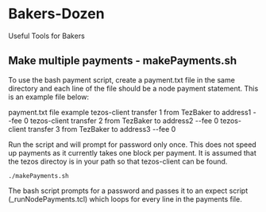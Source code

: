 # Bakers-Dozen
Useful Tools for Bakers

## Make multiple payments - makePayments.sh
To use the bash payment script, create a payment.txt file in the same directory and each line of the file should be a node payment statement. This is an example file below:

payment.txt file example
tezos-client transfer 1 from TezBaker to address1 --fee 0
tezos-client transfer 2 from TezBaker to address2 --fee 0
tezos-client transfer 3 from TezBaker to address3 --fee 0


Run the script and will prompt for password only once. This does not speed up payments as it currently takes one block per payment. It is assumed that the tezos directoy is in your path so that tezos-client can be found.
```
./makePayments.sh
```

The bash script prompts for a password and passes it to an expect script (_runNodePayments.tcl) which loops for every line in the payments file.
